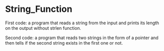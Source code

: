 # String_Function
First code: a program that reads a string from the input and prints its length on the output without strlen function.

Second code: a program that reads two strings in the form of a pointer and then tells if the second string exists in the first one or not.
